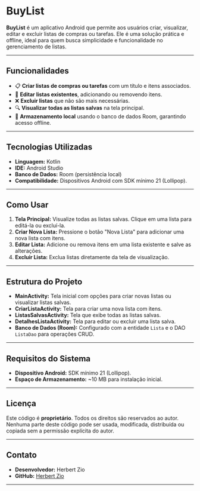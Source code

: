 # **BuyList**

**BuyList** é um aplicativo Android que permite aos usuários criar, visualizar, editar e excluir listas de compras ou tarefas. Ele é uma solução prática e offline, ideal para quem busca simplicidade e funcionalidade no gerenciamento de listas.

---

## **Funcionalidades**
- 📋 **Criar listas de compras ou tarefas** com um título e itens associados.
- 📝 **Editar listas existentes**, adicionando ou removendo itens.
- ❌ **Excluir listas** que não são mais necessárias.
- 🔍 **Visualizar todas as listas salvas** na tela principal.
- 💾 **Armazenamento local** usando o banco de dados Room, garantindo acesso offline.

---

## **Tecnologias Utilizadas**
- **Linguagem:** Kotlin
- **IDE:** Android Studio
- **Banco de Dados:** Room (persistência local)
- **Compatibilidade:** Dispositivos Android com SDK mínimo 21 (Lollipop).

---

## **Como Usar**
1. **Tela Principal:** Visualize todas as listas salvas. Clique em uma lista para editá-la ou excluí-la.
2. **Criar Nova Lista:** Pressione o botão "Nova Lista" para adicionar uma nova lista com itens.
3. **Editar Lista:** Adicione ou remova itens em uma lista existente e salve as alterações.
4. **Excluir Lista:** Exclua listas diretamente da tela de visualização.

---

## **Estrutura do Projeto**
- **MainActivity:** Tela inicial com opções para criar novas listas ou visualizar listas salvas.
- **CriarListaActivity:** Tela para criar uma nova lista com itens.
- **ListasSalvasActivity:** Tela que exibe todas as listas salvas.
- **DetalhesListaActivity:** Tela para editar ou excluir uma lista salva.
- **Banco de Dados (Room):** Configurado com a entidade `Lista` e o DAO `ListaDao` para operações CRUD.

---

## **Requisitos do Sistema**
- **Dispositivo Android:** SDK mínimo 21 (Lollipop).
- **Espaço de Armazenamento:** ~10 MB para instalação inicial.

---


## Licença
Este código é **proprietário**. Todos os direitos são reservados ao autor. Nenhuma parte deste código pode ser usada, modificada, distribuída ou copiada sem a permissão explícita do autor.


---

## **Contato**
- **Desenvolvedor:** Herbert Zio
- **GitHub:** [Herbert Zio](https://github.com/HerbertZio)

---